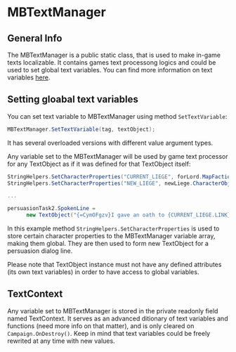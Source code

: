 # MBTextManager

## General Info
The MBTextManager is a public static class, that is used to make in-game texts localizable.
It contains games text processong logics and could be used to set global text variables. You can find more information on text variables [here](TextObject.md#text-variables).

## Setting gloabal text variables
You can set text variable to MBTextManager using method `SetTextVariable`:
```csharp
MBTextManager.SetTextVariable(tag, textObject);
```
It has several overloaded versions with different value argument types.

Any variable set to the MBTextManager will be used by game text processor for any TextObject as if it was defined for that TextObject itself:
```csharp
StringHelpers.SetCharacterProperties("CURRENT_LIEGE", forLord.MapFaction.Leader.CharacterObject, null, null, false);
StringHelpers.SetCharacterProperties("NEW_LIEGE", newLiege.CharacterObject, null, null, false);

...

persuasionTask2.SpokenLine =
      new TextObject("{=CymOFgzv}I gave an oath to {CURRENT_LIEGE.LINK} - but {?LORD.GENDER}her{?}his{\\?} disregard for the common people of this realm does give me pause.");
```
In this example method `StringHelpers.SetCharacterProperties` is used to store certain character properties to the MBTextManager variable array, making them global. They are then used to form new TextObject for a persuasion dialog line.

Please note that TextObject instance must not have any defined attributes (its own text variables) in order to have access to global variables.

## TextContext
Any variable set to MBTextManager is stored in the private readonly field named TextContext. It serves as an advanced ditionary of text variables and functions (need more info on that matter), and is only cleared on `Campaign.OnDestroy()`. Keep in mind that text variables could be freely rewrited at any time with new values.
